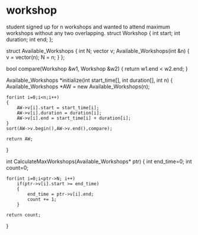 # workshop
student signed up for n workshops and wanted to attend maximum workshops without any two overlapping.
struct Workshop
{
    int start;
    int duration;
    int end;
};

struct Available_Workshops
{
    int N;
    vector<Workshop> v;
    Available_Workshops(int &n)
    {
        v = vector<Workshop>(n);
        N = n;
    }
};

bool compare(Workshop &w1, Workshop &w2)
{
    return w1.end < w2.end;
}

Available_Workshops *initialize(int start_time[], int duration[], int n) 
{
    Available_Workshops *AW = new Available_Workshops(n);
    
    for(int i=0;i<n;i++)
    {
        AW->v[i].start = start_time[i];
        AW->v[i].duration = duration[i];
        AW->v[i].end = start_time[i] + duration[i];
    }
    sort(AW->v.begin(),AW->v.end(),compare);
    
    return AW;
}

int CalculateMaxWorkshops(Available_Workshops* ptr) 
{
    int end_time=0;
    int count=0;
    
    for(int i=0;i<ptr->N; i++)
        if(ptr->v[i].start >= end_time)
        {
            end_time = ptr->v[i].end;
            count += 1;
        }
    
    return count;
}
